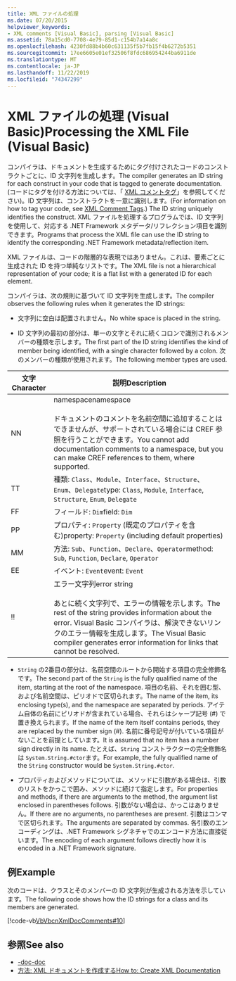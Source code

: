 ```yaml
---
title: XML ファイルの処理
ms.date: 07/20/2015
helpviewer_keywords:
- XML comments [Visual Basic], parsing [Visual Basic]
ms.assetid: 78a15cd0-7708-4e79-85d1-c154b7a14a8c
ms.openlocfilehash: 4230fd88b4b60c631135f5b7fb15f4b6272b5351
ms.sourcegitcommit: 17ee6605e01ef32506f8fdc686954244ba6911de
ms.translationtype: MT
ms.contentlocale: ja-JP
ms.lasthandoff: 11/22/2019
ms.locfileid: "74347299"
---
```

# <a name="processing-the-xml-file-visual-basic"></a><span data-ttu-id="18dd7-102">XML ファイルの処理 (Visual Basic)</span><span class="sxs-lookup"><span data-stu-id="18dd7-102">Processing the XML File (Visual Basic)</span></span>
<span data-ttu-id="18dd7-103">コンパイラは、ドキュメントを生成するためにタグ付けされたコードのコンストラクトごとに、ID 文字列を生成します。</span><span class="sxs-lookup"><span data-stu-id="18dd7-103">The compiler generates an ID string for each construct in your code that is tagged to generate documentation.</span></span> <span data-ttu-id="18dd7-104">(コードにタグを付ける方法については、「 [XML コメントタグ](../../../visual-basic/language-reference/xmldoc/index.md)」を参照してください)。ID 文字列は、コンストラクトを一意に識別します。</span><span class="sxs-lookup"><span data-stu-id="18dd7-104">(For information on how to tag your code, see [XML Comment Tags](../../../visual-basic/language-reference/xmldoc/index.md).) The ID string uniquely identifies the construct.</span></span> <span data-ttu-id="18dd7-105">XML ファイルを処理するプログラムでは、ID 文字列を使用して、対応する .NET Framework メタデータ/リフレクション項目を識別できます。</span><span class="sxs-lookup"><span data-stu-id="18dd7-105">Programs that process the XML file can use the ID string to identify the corresponding .NET Framework metadata/reflection item.</span></span>  
  
 <span data-ttu-id="18dd7-106">XML ファイルは、コードの階層的な表現ではありません。これは、要素ごとに生成された ID を持つ単純なリストです。</span><span class="sxs-lookup"><span data-stu-id="18dd7-106">The XML file is not a hierarchical representation of your code; it is a flat list with a generated ID for each element.</span></span>  
  
 <span data-ttu-id="18dd7-107">コンパイラは、次の規則に基づいて ID 文字列を生成します。</span><span class="sxs-lookup"><span data-stu-id="18dd7-107">The compiler observes the following rules when it generates the ID strings:</span></span>  
  
- <span data-ttu-id="18dd7-108">文字列に空白は配置されません。</span><span class="sxs-lookup"><span data-stu-id="18dd7-108">No white space is placed in the string.</span></span>  
  
- <span data-ttu-id="18dd7-109">ID 文字列の最初の部分は、単一の文字とそれに続くコロンで識別されるメンバーの種類を示します。</span><span class="sxs-lookup"><span data-stu-id="18dd7-109">The first part of the ID string identifies the kind of member being identified, with a single character followed by a colon.</span></span> <span data-ttu-id="18dd7-110">次のメンバーの種類が使用されます。</span><span class="sxs-lookup"><span data-stu-id="18dd7-110">The following member types are used.</span></span>  
  
|<span data-ttu-id="18dd7-111">文字</span><span class="sxs-lookup"><span data-stu-id="18dd7-111">Character</span></span>|<span data-ttu-id="18dd7-112">説明</span><span class="sxs-lookup"><span data-stu-id="18dd7-112">Description</span></span>|  
|---|---|  
|<span data-ttu-id="18dd7-113">N</span><span class="sxs-lookup"><span data-stu-id="18dd7-113">N</span></span>|<span data-ttu-id="18dd7-114">namespace</span><span class="sxs-lookup"><span data-stu-id="18dd7-114">namespace</span></span><br /><br /> <span data-ttu-id="18dd7-115">ドキュメントのコメントを名前空間に追加することはできませんが、サポートされている場合には CREF 参照を行うことができます。</span><span class="sxs-lookup"><span data-stu-id="18dd7-115">You cannot add documentation comments to a namespace, but you can make CREF references to them, where supported.</span></span>|  
|<span data-ttu-id="18dd7-116">T</span><span class="sxs-lookup"><span data-stu-id="18dd7-116">T</span></span>|<span data-ttu-id="18dd7-117">種類: `Class`、`Module`、`Interface`、`Structure`、`Enum`、`Delegate`</span><span class="sxs-lookup"><span data-stu-id="18dd7-117">type: `Class`, `Module`, `Interface`, `Structure`, `Enum`, `Delegate`</span></span>|  
|<span data-ttu-id="18dd7-118">F</span><span class="sxs-lookup"><span data-stu-id="18dd7-118">F</span></span>|<span data-ttu-id="18dd7-119">フィールド: `Dim`</span><span class="sxs-lookup"><span data-stu-id="18dd7-119">field: `Dim`</span></span>|  
|<span data-ttu-id="18dd7-120">P</span><span class="sxs-lookup"><span data-stu-id="18dd7-120">P</span></span>|<span data-ttu-id="18dd7-121">プロパティ: `Property` (既定のプロパティを含む)</span><span class="sxs-lookup"><span data-stu-id="18dd7-121">property: `Property` (including default properties)</span></span>|  
|<span data-ttu-id="18dd7-122">M</span><span class="sxs-lookup"><span data-stu-id="18dd7-122">M</span></span>|<span data-ttu-id="18dd7-123">方法: `Sub`、`Function`、`Declare`、`Operator`</span><span class="sxs-lookup"><span data-stu-id="18dd7-123">method: `Sub`, `Function`, `Declare`, `Operator`</span></span>|  
|<span data-ttu-id="18dd7-124">E</span><span class="sxs-lookup"><span data-stu-id="18dd7-124">E</span></span>|<span data-ttu-id="18dd7-125">イベント: `Event`</span><span class="sxs-lookup"><span data-stu-id="18dd7-125">event: `Event`</span></span>|  
|<span data-ttu-id="18dd7-126">!</span><span class="sxs-lookup"><span data-stu-id="18dd7-126">!</span></span>|<span data-ttu-id="18dd7-127">エラー文字列</span><span class="sxs-lookup"><span data-stu-id="18dd7-127">error string</span></span><br /><br /> <span data-ttu-id="18dd7-128">あとに続く文字列で、エラーの情報を示します。</span><span class="sxs-lookup"><span data-stu-id="18dd7-128">The rest of the string provides information about the error.</span></span> <span data-ttu-id="18dd7-129">Visual Basic コンパイラは、解決できないリンクのエラー情報を生成します。</span><span class="sxs-lookup"><span data-stu-id="18dd7-129">The Visual Basic compiler generates error information for links that cannot be resolved.</span></span>|  
  
- <span data-ttu-id="18dd7-130">`String` の2番目の部分は、名前空間のルートから開始する項目の完全修飾名です。</span><span class="sxs-lookup"><span data-stu-id="18dd7-130">The second part of the `String` is the fully qualified name of the item, starting at the root of the namespace.</span></span> <span data-ttu-id="18dd7-131">項目の名前、それを囲む型、および名前空間は、ピリオドで区切られます。</span><span class="sxs-lookup"><span data-stu-id="18dd7-131">The name of the item, its enclosing type(s), and the namespace are separated by periods.</span></span> <span data-ttu-id="18dd7-132">アイテム自体の名前にピリオドが含まれている場合、それらはシャープ記号 (#) で置き換えられます。</span><span class="sxs-lookup"><span data-stu-id="18dd7-132">If the name of the item itself contains periods, they are replaced by the number sign (#).</span></span> <span data-ttu-id="18dd7-133">名前に番号記号が付いている項目がないことを前提としています。</span><span class="sxs-lookup"><span data-stu-id="18dd7-133">It is assumed that no item has a number sign directly in its name.</span></span> <span data-ttu-id="18dd7-134">たとえば、`String` コンストラクターの完全修飾名は `System.String.#ctor`ます。</span><span class="sxs-lookup"><span data-stu-id="18dd7-134">For example, the fully qualified name of the `String` constructor would be `System.String.#ctor`.</span></span>  
  
- <span data-ttu-id="18dd7-135">プロパティおよびメソッドについては、メソッドに引数がある場合は、引数のリストをかっこで囲み、メソッドに続けて指定します。</span><span class="sxs-lookup"><span data-stu-id="18dd7-135">For properties and methods, if there are arguments to the method, the argument list enclosed in parentheses follows.</span></span> <span data-ttu-id="18dd7-136">引数がない場合は、かっこはありません。</span><span class="sxs-lookup"><span data-stu-id="18dd7-136">If there are no arguments, no parentheses are present.</span></span> <span data-ttu-id="18dd7-137">引数はコンマで区切られます。</span><span class="sxs-lookup"><span data-stu-id="18dd7-137">The arguments are separated by commas.</span></span> <span data-ttu-id="18dd7-138">各引数のエンコーディングは、.NET Framework シグネチャでのエンコード方法に直接従います。</span><span class="sxs-lookup"><span data-stu-id="18dd7-138">The encoding of each argument follows directly how it is encoded in a .NET Framework signature.</span></span>  
  
## <a name="example"></a><span data-ttu-id="18dd7-139">例</span><span class="sxs-lookup"><span data-stu-id="18dd7-139">Example</span></span>  
 <span data-ttu-id="18dd7-140">次のコードは、クラスとそのメンバーの ID 文字列が生成される方法を示しています。</span><span class="sxs-lookup"><span data-stu-id="18dd7-140">The following code shows how the ID strings for a class and its members are generated.</span></span>  
  
 [!code-vb[VbVbcnXmlDocComments#10](~/samples/snippets/visualbasic/VS_Snippets_VBCSharp/VbVbcnXmlDocComments/VB/Class1.vb#10)]  
  
## <a name="see-also"></a><span data-ttu-id="18dd7-141">参照</span><span class="sxs-lookup"><span data-stu-id="18dd7-141">See also</span></span>

- [<span data-ttu-id="18dd7-142">-doc</span><span class="sxs-lookup"><span data-stu-id="18dd7-142">-doc</span></span>](../../../visual-basic/reference/command-line-compiler/doc.md)
- [<span data-ttu-id="18dd7-143">方法: XML ドキュメントを作成する</span><span class="sxs-lookup"><span data-stu-id="18dd7-143">How to: Create XML Documentation</span></span>](../../../visual-basic/programming-guide/program-structure/how-to-create-xml-documentation.md)
